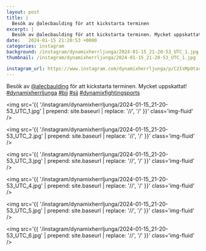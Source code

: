 ```yaml
---
layout: post
title: |
  Besök av @alecbaulding för att kickstarta terminen
excerpt: |
  Besök av @alecbaulding för att kickstarta terminen. Mycket uppskattat!    
date:   2024-01-15 21:20:53 +0000
categories: instagram
background: /instagram/dynamixherrljunga/2024-01-15_21-20-53_UTC_1.jpg
thumbnail: /instagram/dynamixherrljunga/2024-01-15_21-20-53_UTC_1.jpg

instagram_url: https://www.instagram.com/dynamixherrljunga/p/C2IsMpOtacN
---
```

Besök av [@alecbaulding](https://www.instagram.com/alecbaulding/) för att kickstarta terminen. Mycket uppskattat! [#dynamixherrljunga](https://www.instagram.com/explore/tags/dynamixherrljunga/) [#bjj](https://www.instagram.com/explore/tags/bjj/) [#sjj](https://www.instagram.com/explore/tags/sjj/) [#dynamixfightingsports](https://www.instagram.com/explore/tags/dynamixfightingsports/)



<img src='{{ '/instagram/dynamixherrljunga/2024-01-15_21-20-53_UTC_1.jpg' | prepend: site.baseurl | replace: '//', '/' }}' class='img-fluid' />


<img src='{{ '/instagram/dynamixherrljunga/2024-01-15_21-20-53_UTC_2.jpg' | prepend: site.baseurl | replace: '//', '/' }}' class='img-fluid' />


<img src='{{ '/instagram/dynamixherrljunga/2024-01-15_21-20-53_UTC_3.jpg' | prepend: site.baseurl | replace: '//', '/' }}' class='img-fluid' />


<img src='{{ '/instagram/dynamixherrljunga/2024-01-15_21-20-53_UTC_4.jpg' | prepend: site.baseurl | replace: '//', '/' }}' class='img-fluid' />


<img src='{{ '/instagram/dynamixherrljunga/2024-01-15_21-20-53_UTC_5.jpg' | prepend: site.baseurl | replace: '//', '/' }}' class='img-fluid' />


<img src='{{ '/instagram/dynamixherrljunga/2024-01-15_21-20-53_UTC_6.jpg' | prepend: site.baseurl | replace: '//', '/' }}' class='img-fluid' />
